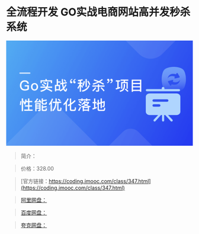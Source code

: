 # 全流程开发 GO实战电商网站高并发秒杀系统

![img](../../assets/5fc0663d090ad14205400304.png)

> 简介：

> 价格：328.00

> [官方链接：https://coding.imooc.com/class/347.html](https://coding.imooc.com/class/347.html)

> [阿里网盘：]()

> [百度网盘：]()

> [夸克网盘：]()
